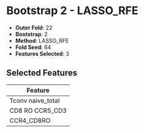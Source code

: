 # Bootstrap 2 - LASSO_RFE

- **Outer Fold**: 22
- **Bootstrap**: 2
- **Method**: LASSO_RFE
- **Fold Seed**: 64
- **Features Selected**: 3

## Selected Features

| Feature |
|---------|
| Tconv naive_total |
| CD8 RO CCR5_CD3 |
| CCR4_CD8RO |
